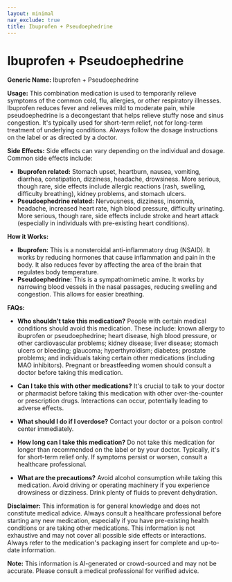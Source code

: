 ```yaml
---
layout: minimal
nav_exclude: true
title: Ibuprofen + Pseudoephedrine
---
```


# Ibuprofen + Pseudoephedrine

**Generic Name:** Ibuprofen + Pseudoephedrine

**Usage:** This combination medication is used to temporarily relieve symptoms of the common cold, flu, allergies, or other respiratory illnesses.  Ibuprofen reduces fever and relieves mild to moderate pain, while pseudoephedrine is a decongestant that helps relieve stuffy nose and sinus congestion.  It's typically used for short-term relief, not for long-term treatment of underlying conditions.  Always follow the dosage instructions on the label or as directed by a doctor.

**Side Effects:**  Side effects can vary depending on the individual and dosage.  Common side effects include:

* **Ibuprofen related:** Stomach upset, heartburn, nausea, vomiting, diarrhea, constipation, dizziness, headache, drowsiness.  More serious, though rare, side effects include allergic reactions (rash, swelling, difficulty breathing), kidney problems, and stomach ulcers.
* **Pseudoephedrine related:** Nervousness, dizziness, insomnia, headache, increased heart rate, high blood pressure, difficulty urinating.  More serious, though rare, side effects include stroke and heart attack (especially in individuals with pre-existing heart conditions).

**How it Works:**

* **Ibuprofen:** This is a nonsteroidal anti-inflammatory drug (NSAID). It works by reducing hormones that cause inflammation and pain in the body. It also reduces fever by affecting the area of the brain that regulates body temperature.
* **Pseudoephedrine:** This is a sympathomimetic amine. It works by narrowing blood vessels in the nasal passages, reducing swelling and congestion. This allows for easier breathing.

**FAQs:**

* **Who shouldn't take this medication?**  People with certain medical conditions should avoid this medication.  These include:  known allergy to ibuprofen or pseudoephedrine; heart disease, high blood pressure, or other cardiovascular problems; kidney disease; liver disease; stomach ulcers or bleeding; glaucoma; hyperthyroidism; diabetes; prostate problems;  and individuals taking certain other medications (including MAO inhibitors). Pregnant or breastfeeding women should consult a doctor before taking this medication.

* **Can I take this with other medications?**  It's crucial to talk to your doctor or pharmacist before taking this medication with other over-the-counter or prescription drugs.  Interactions can occur, potentially leading to adverse effects.

* **What should I do if I overdose?** Contact your doctor or a poison control center immediately.

* **How long can I take this medication?**  Do not take this medication for longer than recommended on the label or by your doctor.  Typically, it's for short-term relief only.  If symptoms persist or worsen, consult a healthcare professional.

* **What are the precautions?** Avoid alcohol consumption while taking this medication.  Avoid driving or operating machinery if you experience drowsiness or dizziness.  Drink plenty of fluids to prevent dehydration.


**Disclaimer:** This information is for general knowledge and does not constitute medical advice. Always consult a healthcare professional before starting any new medication, especially if you have pre-existing health conditions or are taking other medications.  This information is not exhaustive and may not cover all possible side effects or interactions.  Always refer to the medication's packaging insert for complete and up-to-date information.


**Note:** This information is AI-generated or crowd-sourced and may not be accurate. Please consult a medical professional for verified advice.